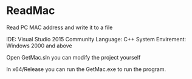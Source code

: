 # ReadMac
Read PC MAC address and write it to a file

IDE: Visual Studio 2015 Community
Language: C++
System Envirement: Windows 2000 and above

Open GetMac.sln you can modify the project yourself

In x64/Release you can run the GetMac.exe to run the program.
